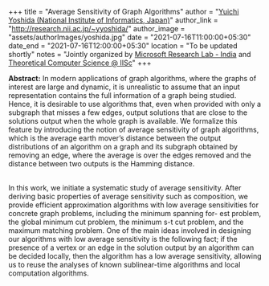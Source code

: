 +++
title = "Average Sensitivity of Graph Algorithms"
author = "<a href="https://sites.google.com/view/zongchenchen/home" target="_blank">Yuichi Yoshida (National Institute of Informatics, Japan)</a>"
author_link = "http://research.nii.ac.jp/~yyoshida/"
author_image = "assets/authorImages/yoshida.jpg"
date = "2021-07-16T11:00:00+05:30"
date_end = "2021-07-16T12:00:00+05:30"
location = "To be updated shortly"
notes = "Jointly organized by <a href = "https://www.microsoft.com/en-us/research/lab/microsoft-research-india/" target= "_blank">Microsoft Research Lab - India</a> and <a href='https://www.csa.iisc.ac.in/theoretical-computer-science/' target= "_blank">Theoretical Computer Science @ IISc</a>"
+++

<b>Abstract:</b> In modern applications of graph algorithms, where the graphs of interest are large and dynamic, it is
unrealistic to assume that an input representation contains the full information of a graph being studied. Hence, it is
desirable to use algorithms that, even when provided with only a subgraph that misses a few edges, output solutions
that are close to the solutions output when the whole graph is available. We formalize this feature by introducing the
notion of average sensitivity of graph algorithms, which is the average earth mover’s distance between the output
distributions of an algorithm on a graph and its subgraph obtained by removing an edge, where the average is over the
edges removed and the distance between two outputs is the Hamming distance.<br><br>

In this work, we initiate a systematic study of average sensitivity. After deriving basic properties of average
sensitivity such as composition, we provide efficient approximation algorithms with low average sensitivities for
concrete graph problems, including the minimum spanning for- est problem, the global minimum cut problem, the
minimum s-t cut problem, and the maximum matching problem. One of the main ideas involved in designing our algorithms
with low average sensitivity is the following fact; if the presence of a vertex or an edge in the solution output by
an algorithm can be decided locally, then the algorithm has a low average sensitivity, allowing us to reuse the analyses
of known sublinear-time algorithms and local computation algorithms.